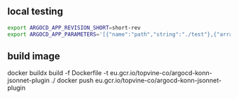 ## local testing

```bash
export ARGOCD_APP_REVISION_SHORT=short-rev
export ARGOCD_APP_PARAMETERS='[{"name":"path","string":"./test"},{"array":["app=test"],"name":"extVars"},{"array":["ns=$ARGOCD_APP_REVISION_SHORT"],"name":"tlas"},{"array":["https://github.com/nr8-io/konn.git","https://github.com/nr8-io/k8s-libsonnet.git"],"name":"libs"}]'
```

## build image
docker buildx build -f Dockerfile -t eu.gcr.io/topvine-co/argocd-konn-jsonnet-plugin ./
docker push eu.gcr.io/topvine-co/argocd-konn-jsonnet-plugin